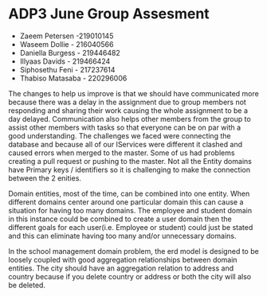 # ADP3 June Group Assesment

* Zaeem Petersen -219010145
* Waseem Dollie - 216040566
* Daniella Burgess - 219446482
* Illyaas Davids - 219466424
* Siphosethu Feni - 217237614
* Thabiso Matasaba - 220296006

The changes to help us improve is that we should have communicated more because there was a delay in the assignment due to group members not responding and sharing their work causing the whole assignment to be a day delayed. Communication also helps other members from the group to assist other members with tasks so that everyone can be on par with a good understanding. The challenges we faced were connecting the database and because all of our IServices were different it clashed and caused errors when merged to the master. Some of us had problems creating a pull request or pushing to the master. Not all the Entity domains have Primary keys / identifiers so it is challenging to make the connection between the 2 enities.

Domain entities, most of the time, can be combined into one entity. When different domains center around one particular domain  this can cause a situation for having too many domains. The employee and student domain in this instance could be combined to create a user domain then the different goals for each user(i.e. Employee or student) could just be stated and this can eliminate having too many and/or unnecessary domains.


In the school management domain problem, the erd model is designed to be loosely coupled with good aggregation relationships between domain entities. The city should have an aggregation relation to address and country because if you delete country or address or both the city will also be deleted. 

